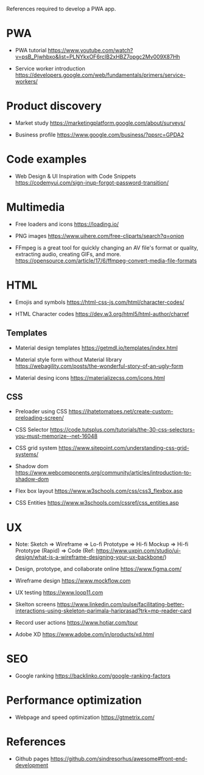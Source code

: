 References required to develop a PWA app.

# PWA

* PWA tutorial
https://www.youtube.com/watch?v=psB_Pjwhbxo&list=PLNYkxOF6rcIB2xHBZ7opgc2Mv009X87Hh

* Service worker introduction
https://developers.google.com/web/fundamentals/primers/service-workers/

# Product discovery

* Market study 
https://marketingplatform.google.com/about/surveys/

* Business profile
https://www.google.com/business/?ppsrc=GPDA2


# Code examples

* Web Design & UI Inspiration with Code Snippets
https://codemyui.com/sign-inup-forgot-password-transition/

# Multimedia

* Free loaders and icons 
https://loading.io/

* PNG images
https://www.uihere.com/free-cliparts/search?q=onion

* FFmpeg is a great tool for quickly changing an AV file's format or quality, extracting audio, creating GIFs, and more.
https://opensource.com/article/17/6/ffmpeg-convert-media-file-formats

# HTML

* Emojis and symbols 
https://html-css-js.com/html/character-codes/

* HTML Character codes
https://dev.w3.org/html5/html-author/charref

## Templates

* Material design templates
https://getmdl.io/templates/index.html

* Material style form without Material library
https://webagility.com/posts/the-wonderful-story-of-an-ugly-form

* Material desing icons
https://materializecss.com/icons.html

## CSS

* Preloader using CSS
https://ihatetomatoes.net/create-custom-preloading-screen/

* CSS Selector 
https://code.tutsplus.com/tutorials/the-30-css-selectors-you-must-memorize--net-16048

* CSS grid system
https://www.sitepoint.com/understanding-css-grid-systems/

* Shadow dom 
https://www.webcomponents.org/community/articles/introduction-to-shadow-dom

* Flex box layout
https://www.w3schools.com/css/css3_flexbox.asp

* CSS Entities
https://www.w3schools.com/cssref/css_entities.asp

# UX

* Note: Sketch => Wireframe => Lo-fi Prototype => Hi-fi Mockup => Hi-fi Prototype (Rapid) => Code 
(Ref: https://www.uxpin.com/studio/ui-design/what-is-a-wireframe-designing-your-ux-backbone/)

* Design, prototype, and collaborate online
https://www.figma.com/

* Wireframe design 
https://www.mockflow.com

* UX testing
https://www.loop11.com

* Skelton screens
https://www.linkedin.com/pulse/facilitating-better-interactions-using-skeleton-parimala-hariprasad?trk=mp-reader-card

* Record user actions 
https://www.hotjar.com/tour

* Adobe XD 
https://www.adobe.com/in/products/xd.html

# SEO

* Google ranking
https://backlinko.com/google-ranking-factors

# Performance optimization

* Webpage and speed optimization
https://gtmetrix.com/

# References

* Github pages
https://github.com/sindresorhus/awesome#front-end-development





